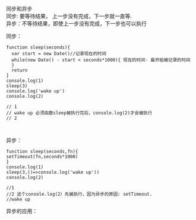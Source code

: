 同步和异步<br>
同步: 要等待结果， 上一步没有完成，下一步就一直等.<br>
异步：不等待结果，即使上一步没有完成，下一步也可以执行<br>

同步：
```
function sleep(seconds){
  var start = new Date()//记录现在的时间
  while(new Date() - start < seconds*1000){ 现在的时间- 最开始被记录的时间
  }
  return 
}
console.log(1)
sleep(3)
console.log('wake up')
console.log(2)

// 1
// wake up 必须函数sleep被执行完后，console.log(2)才会被执行
// 2 



```
异步：
```
function sleep(seconds,fn){
setTimeout(fn,seconds*1000)
}
console.log(1)
sleep(3,()=>console.log('wake up'))
console.log(2)

//1
//2 这个console.log(2）先被执行，因为异步的原因: setTimeout.
//wake up 
```
异步的应用：

```



```
